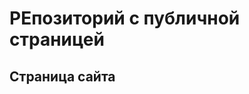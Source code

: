 # РЕпозиторий с публичной страницей
## Страница сайта
<!-- Здесь будет ссылка на публичную страницу -->